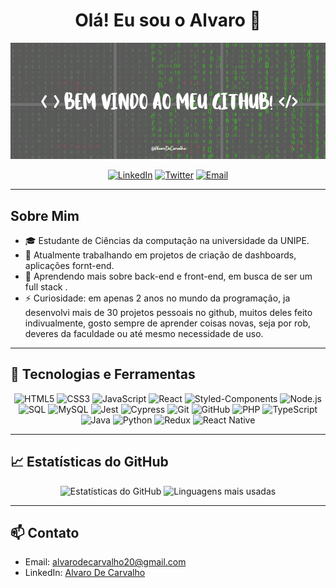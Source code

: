 <h1 align="center">Olá! Eu sou o Alvaro  👋</h1>

<p align="center">
  <img src="https://raw.githubusercontent.com/AlvaroDeCarvalho/servidor_estatico/main/54654d85-9581-4318-ae7a-b39317eac05a-1640175571447.jpg" alt="Bem-vindo ao meu GitHub!">
</p>

<p align="center">
  <a href="https://www.linkedin.com/in/alvaro-de-carvalho/"><img src="https://img.shields.io/badge/LinkedIn-blue?style=flat&logo=linkedin" alt="LinkedIn"></a>
  <a href="https://x.com/AlvvaroCarvalho"><img src="https://img.shields.io/badge/Twitter-blue?style=flat&logo=twitter" alt="Twitter"></a>
  <a href="mailto:alvarodecarvalho20@gmail.com"><img src="https://img.shields.io/badge/Email-red?style=flat&logo=gmail" alt="Email"></a>
</p>

---

## Sobre Mim

- 🎓 Estudante de Ciências da computação na universidade da UNIPE.
- 🔭 Atualmente trabalhando em projetos de criação de dashboards, aplicações fornt-end.
- 🌱 Aprendendo mais sobre back-end e front-end, em busca de ser um full stack .
- ⚡ Curiosidade: em apenas 2 anos no mundo da programação, ja desenvolvi mais de 30 projetos pessoais no github, muitos deles feito indivualmente, gosto sempre de aprender coisas novas, seja por rob, deveres da faculdade ou até mesmo necessidade de uso.

---

## 🚀 Tecnologias e Ferramentas

<p align="center">
  <!-- Frontend -->
  <img src="https://img.shields.io/badge/HTML5-E34F26?style=flat&logo=html5&logoColor=white" alt="HTML5">
  <img src="https://img.shields.io/badge/CSS3-1572B6?style=flat&logo=css3&logoColor=white" alt="CSS3">
  <img src="https://img.shields.io/badge/JavaScript-F7DF1E?style=flat&logo=javascript&logoColor=black" alt="JavaScript">
  <img src="https://img.shields.io/badge/React-61DAFB?style=flat&logo=react&logoColor=black" alt="React">
  <img src="https://img.shields.io/badge/Styled--Components-DB7093?style=flat&logo=styled-components&logoColor=white" alt="Styled-Components">
  <!-- Backend -->
  <img src="https://img.shields.io/badge/Node.js-339933?style=flat&logo=node.js&logoColor=white" alt="Node.js">
  <!-- Banco de Dados -->
  <img src="https://img.shields.io/badge/SQL-336791?style=flat&logo=postgresql&logoColor=white" alt="SQL">
  <img src="https://img.shields.io/badge/MySQL-4479A1?style=flat&logo=mysql&logoColor=white" alt="MySQL">
  <!-- Testes -->
  <img src="https://img.shields.io/badge/Jest-C21325?style=flat&logo=jest&logoColor=white" alt="Jest">
  <img src="https://img.shields.io/badge/Cypress-17202C?style=flat&logo=cypress&logoColor=white" alt="Cypress">
  <!-- Outras -->
  <img src="https://img.shields.io/badge/Git-F05032?style=flat&logo=git&logoColor=white" alt="Git">
  <img src="https://img.shields.io/badge/GitHub-181717?style=flat&logo=github&logoColor=white" alt="GitHub">
  <!-- Linguagens -->
  <img src="https://img.shields.io/badge/PHP-777BB4?style=flat&logo=php&logoColor=white" alt="PHP">
  <img src="https://img.shields.io/badge/TypeScript-007ACC?style=flat&logo=typescript&logoColor=white" alt="TypeScript">
  <img src="https://img.shields.io/badge/Java-007396?style=flat&logo=java&logoColor=white" alt="Java">
  <img src="https://img.shields.io/badge/Python-3776AB?style=flat&logo=python&logoColor=white" alt="Python">
  <!-- Frameworks -->
  <img src="https://img.shields.io/badge/Redux-764ABC?style=flat&logo=redux&logoColor=white" alt="Redux">
  <img src="https://img.shields.io/badge/React_Native-61DAFB?style=flat&logo=react&logoColor=black" alt="React Native">
</p>

---

## 📈 Estatísticas do GitHub

<p align="center">
  <img src="https://github-readme-stats.vercel.app/api?username=seu-username&show_icons=true&theme=radical" alt="Estatísticas do GitHub">
  <img src="https://github-readme-stats.vercel.app/api/top-langs/?username=seu-username&layout=compact&theme=radical" alt="Linguagens mais usadas">
</p>

---

## 📫 Contato

- Email: [alvarodecarvalho20@gmail.com](mailto:seu-email@gmail.com)
- LinkedIn: [Alvaro De Carvalho](https://www.linkedin.com/in/alvaro-de-carvalho/)

